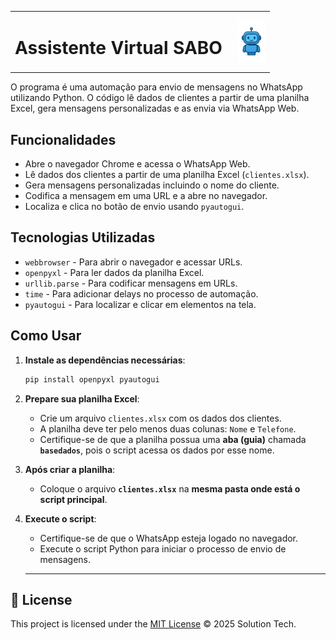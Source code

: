 <table>
  <tr>
    <td><h1> Assistente Virtual SABO</h1></td>
    <td><img src="./sabo-.png" alt="Logo do SABO" width="45" style="margin-left:10px; vertical-align:middle;"></td>
  </tr>
</table>


O programa é uma automação para envio de mensagens no WhatsApp utilizando Python. O código lê dados de clientes a partir de uma planilha Excel, gera mensagens personalizadas e as envia via WhatsApp Web.

## Funcionalidades

- Abre o navegador Chrome e acessa o WhatsApp Web.
- Lê dados dos clientes a partir de uma planilha Excel (`clientes.xlsx`).
- Gera mensagens personalizadas incluindo o nome do cliente.
- Codifica a mensagem em uma URL e a abre no navegador.
- Localiza e clica no botão de envio usando `pyautogui`.

## Tecnologias Utilizadas

- `webbrowser` - Para abrir o navegador e acessar URLs.
- `openpyxl` - Para ler dados da planilha Excel.
- `urllib.parse` - Para codificar mensagens em URLs.
- `time` - Para adicionar delays no processo de automação.
- `pyautogui` - Para localizar e clicar em elementos na tela.

## Como Usar

1. **Instale as dependências necessárias**:
    ```sh
    pip install openpyxl pyautogui
    ```

2. **Prepare sua planilha Excel**:
    - Crie um arquivo `clientes.xlsx` com os dados dos clientes.
    - A planilha deve ter pelo menos duas colunas: `Nome` e `Telefone`.
    - Certifique-se de que a planilha possua uma **aba (guia)** chamada **`basedados`**, pois o script acessa os dados por esse nome.  

3. **Após criar a planilha**:
    - Coloque o arquivo **`clientes.xlsx`** na **mesma pasta onde está o script principal**.

4. **Execute o script**:
    - Certifique-se de que o WhatsApp esteja logado no navegador.
    - Execute o script Python para iniciar o processo de envio de mensagens.

    ---

## 🧾 License

This project is licensed under the [MIT License](LICENSE) © 2025 Solution Tech.

